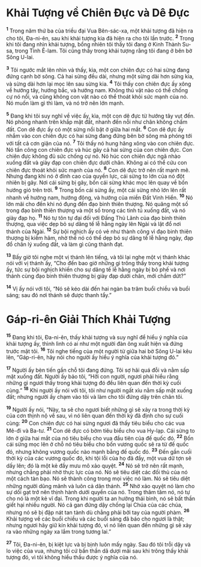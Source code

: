 # Khải Tượng về Chiên Ðực và Dê Ðực
<sup><b>1</b></sup> Trong năm thứ ba của triều đại Vua Bên-sác-xa, một khải tượng đã hiện ra cho tôi, Ða-ni-ên, sau khi khải tượng kia đã hiện ra cho tôi lần trước. <sup><b>2</b></sup> Trong khi tôi đang nhìn khải tượng, bổng nhiên tôi thấy tôi đang ở Kinh Thành Su-sa, trong Tỉnh Ê-lam. Tôi cũng thấy trong khải tượng rằng tôi đang ở bên bờ Sông U-lai.

<sup><b>3</b></sup> Tôi ngước mắt lên nhìn và thấy, kìa, một con chiên đực có hai sừng đang đứng cạnh bờ sông. Cả hai sừng đều dài, nhưng một sừng dài hơn sừng kia, và sừng dài hơn lại mọc lên sau sừng kia. <sup><b>4</b></sup> Tôi thấy con chiên đực ấy xông về hướng tây, hướng bắc, và hướng nam. Không thú vật nào có thể chống cự nó nổi, và cũng không con vật nào có thể thoát khỏi sức mạnh của nó. Nó muốn làm gì thì làm, và nó trở nên lớn mạnh.

<sup><b>5</b></sup> Ðang khi tôi suy nghĩ về việc ấy, kìa, một con dê đực từ hướng tây vụt đến. Nó phóng nhanh trên khắp mặt đất, nhanh đến nỗi như chân không chấm đất. Con dê đực ấy có một sừng nổi bật ở giữa hai mắt. <sup><b>6</b></sup> Con dê đực ấy nhắm vào con chiên đực có hai sừng đang đứng bên bờ sông mà phóng tới với tất cả cơn giận của nó. <sup><b>7</b></sup> Tôi thấy nó hung hăng xông vào con chiên đực. Nó tấn công con chiên đực và húc gãy cả hai sừng của con chiên đực. Con chiên đực không đủ sức chống cự nó. Nó húc con chiên đực ngã nhào xuống đất và giày đạp con chiên đực dưới chân. Không ai có thể cứu con chiên đực thoát khỏi sức mạnh của nó. <sup><b>8</b></sup> Con dê đực trở nên rất mạnh mẽ. Nhưng đang khi nó ở đỉnh cao của quyền lực, cái sừng to lớn của nó đột nhiên bị gãy. Nơi cái sừng bị gãy, bốn cái sừng khác mọc lên quay về bốn hướng gió trên trời. <sup><b>9</b></sup> Trong bốn cái sừng ấy, một cái sừng nhỏ lớn lên rất nhanh về hướng nam, hướng đông, và hướng của miền Ðất Vinh Hiển. <sup><b>10</b></sup> Nó lớn mãi cho đến khi nó đụng đến đạo binh thiên thượng. Nó quăng một số trong đạo binh thiên thượng và một số trong các tinh tú xuống đất, và nó giày đạp họ. <sup><b>11</b></sup> Nó tự tôn tự đại đối với Ðấng Thủ Lãnh của đạo binh thiên thượng, qua việc dẹp bỏ sự dâng tế lễ hằng ngày lên Ngài và lật đổ nơi thánh của Ngài. <sup><b>12</b></sup> Sự bội nghịch ấy có vẻ như thành công vì đạo binh thiên thượng bị kiềm hãm, nhờ thế nó có thể dẹp bỏ sự dâng tế lễ hằng ngày, đạp đổ chân lý xuống đất, và làm gì cũng thành đạt.

<sup><b>13</b></sup> Bấy giờ tôi nghe một vị thánh lên tiếng, và tôi lại nghe một vị thánh khác nói với vị thánh ấy, “Cho đến bao giờ những gì trông thấy trong khải tượng ấy, tức sự bội nghịch khiến cho sự dâng tế lễ hằng ngày bị bỏ phế và nơi thánh cùng đạo binh thiên thượng bị giày đạp dưới chân, mới chấm dứt?”

<sup><b>14</b></sup> Vị ấy nói với tôi, “Nó sẽ kéo dài đến hai ngàn ba trăm buổi chiều và buổi sáng; sau đó nơi thánh sẽ được thanh tẩy.”


# Gáp-ri-ên Giải Thích Khải Tượng
<sup><b>15</b></sup> Ðang khi tôi, Ða-ni-ên, thấy khải tượng và suy nghĩ để hiểu ý nghĩa của khải tượng ấy, thình lình có ai như một người đàn ông xuất hiện và đứng trước mặt tôi. <sup><b>16</b></sup> Tôi nghe tiếng của một người từ giữa hai bờ Sông U-lai kêu lên, “Gáp-ri-ên, hãy nói cho người ấy hiểu ý nghĩa của khải tượng đó.”

<sup><b>17</b></sup> Người ấy bèn tiến gần chỗ tôi đang đứng. Tôi sợ hãi quá đỗi và nằm sấp mặt xuống đất. Người ấy bảo tôi, “Hỡi con người, ngươi phải hiểu rằng những gì ngươi thấy trong khải tượng đó đều liên quan đến thời kỳ cuối cùng.” <sup><b>18</b></sup> Khi người ấy nói với tôi, tôi như người ngất xỉu nằm sấp mặt xuống đất; nhưng người ấy chạm vào tôi và làm cho tôi đứng dậy trên chân tôi.

<sup><b>19</b></sup> Người ấy nói, “Này, ta sẽ cho ngươi biết những gì sẽ xảy ra trong thời kỳ của cơn thịnh nộ về sau, vì nó liên quan đến thời kỳ đã định cho sự cuối cùng: <sup><b>20</b></sup> Con chiên đực có hai sừng ngươi đã thấy tiêu biểu cho các vua Mê-đi và Ba-tư. <sup><b>21</b></sup> Con dê đực có bờm tiêu biểu cho vua Hy-lạp. Cái sừng to lớn ở giữa hai mắt của nó tiêu biểu cho vua đầu tiên của đế quốc đó. <sup><b>22</b></sup> Bốn cái sừng mọc lên ở chỗ nó tiêu biểu cho bốn vương quốc sẽ ra từ đế quốc đó, nhưng không vương quốc nào mạnh bằng đế quốc đó. <sup><b>23</b></sup> Ðến gần cuối thời kỳ của các vương quốc đó, khi tội lỗi của họ đã đầy, một vua dữ tợn sẽ dấy lên; đó là một kẻ đầy mưu mô xảo quyệt. <sup><b>24</b></sup> Nó sẽ trở nên rất mạnh, nhưng chẳng phải nhờ thực lực của nó. Nó sẽ tiêu diệt các đối thủ của nó một cách tàn bạo. Nó sẽ thành công trong mọi việc nó làm. Nó sẽ tiêu diệt những người dũng mãnh và luôn cả dân thánh. <sup><b>25</b></sup> Nhờ xảo quyệt nó làm cho sự dối gạt trở nên thịnh hành dưới quyền của nó. Trong thâm tâm nó, nó tự cho nó là một kẻ vĩ đại. Trong khi người ta an hưởng thái bình, nó sẽ bất thần giết hại nhiều người. Nó cả gan đứng dậy chống lại Chúa của các chúa, nhưng nó sẽ bị đập nát tan tành dù chẳng phải bởi tay của người phàm. <sup><b>26</b></sup> Khải tượng về các buổi chiều và các buổi sáng đã báo cho ngươi là thật; nhưng ngươi hãy giữ kín khải tượng đó, vì nó liên quan đến những gì sẽ xảy ra vào những ngày xa lắm trong tương lai.”

<sup><b>27</b></sup> Tôi, Ða-ni-ên, bị kiệt lực và bị bịnh luôn mấy ngày. Sau đó tôi trỗi dậy và lo việc của vua, nhưng tôi cứ bần thần dã dượi mãi sau khi trông thấy khải tượng đó, vì tôi không hiểu thấu được ý nghĩa của nó.